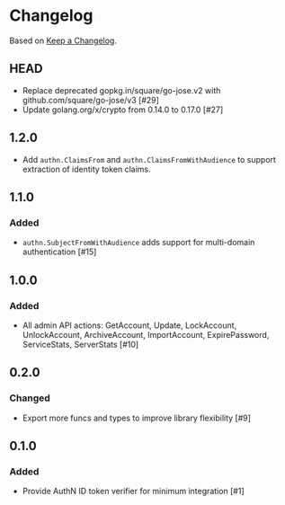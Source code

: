 # Changelog

Based on [Keep a Changelog](https://keepachangelog.com/en/1.0.0/).

## HEAD

* Replace deprecated gopkg.in/square/go-jose.v2 with github.com/square/go-jose/v3 [#29]
* Update golang.org/x/crypto from 0.14.0 to 0.17.0 [#27]

## 1.2.0

* Add `authn.ClaimsFrom` and `authn.ClaimsFromWithAudience` to support
  extraction of identity token claims.

## 1.1.0

### Added

* `authn.SubjectFromWithAudience` adds support for multi-domain authentication [#15]

## 1.0.0

### Added

* All admin API actions: GetAccount, Update, LockAccount, UnlockAccount, ArchiveAccount, ImportAccount, ExpirePassword, ServiceStats, ServerStats [#10]

## 0.2.0

### Changed

* Export more funcs and types to improve library flexibility [#9]

## 0.1.0

### Added

* Provide AuthN ID token verifier for minimum integration [#1]
